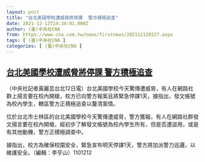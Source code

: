 ```yaml
---
layout: post
title: "台北美國學校遭威脅將停課  警方積極追查"
date: 2021-12-12T14:34:01.000Z
author: (臺)中央社CNA
from: https://www.cna.com.tw/news/firstnews/202112120227.aspx
tags: [ (臺)中央社CNA ]
categories: [ (臺)中央社CNA ]
---
```

<!--1639319641000-->
[台北美國學校遭威脅將停課  警方積極追查](https://www.cna.com.tw/news/firstnews/202112120227.aspx)
------

<div>
<div></div><div><p>（中央社記者黃麗芸台北12日電）台北美國學校今天驚傳遭威脅，有人在網路社群上揚言要在校內開槍，校方已向警方報案且將緊急停課1天，據指出，發文帳號為校內學生，轄區警方正積極追查以釐清案情。</p><p>位於台北市士林區的台北美國學校今天驚傳遭威脅，警方獲報，有人在網路社群發文揚言要在校內開槍，經初步了解發文帳號為校內學生所有，但是否遭盜用，或是有其他動機，警方正積極調查中。</p><p>據指出，校方為確保校園安全，緊急宣布明天停課1天，警方將加派警力巡邏，以維護安全。（編輯：李亨山）1101212</p></div>
</div>
